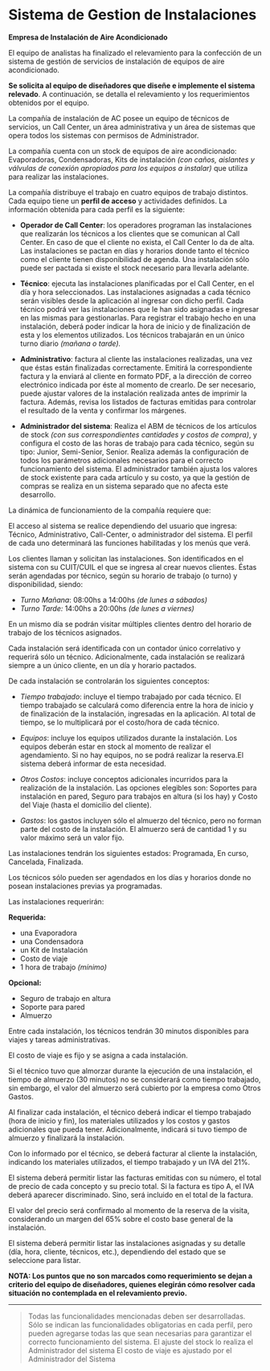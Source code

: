 # Sistema de Gestion de Instalaciones


**Empresa de Instalación de Aire Acondicionado**

El equipo de analistas ha finalizado el relevamiento para la confección de un sistema de gestión de servicios de instalación de equipos de aire acondicionado.

**Se solicita al equipo de diseñadores que diseñe e implemente el sistema relevado**.  A continuación, se detalla el relevamiento y los requerimientos obtenidos por el equipo.

La compañía de instalación de AC posee un equipo de técnicos de servicios, un Call Center, un área administrativa y un área de sistemas que opera todos los sistemas con permisos de Administrador.

La compañía cuenta con un stock de equipos de aire acondicionado: Evaporadoras, Condensadoras, Kits de instalación _(con caños, aislantes y válvulas de conexión apropiados para los equipos a instalar)_ que utiliza para realizar las instalaciones.

La compañía distribuye el trabajo en cuatro equipos de trabajo distintos. Cada equipo tiene un **perfil de acceso** y actividades definidos. La información obtenida para cada perfil es la siguiente:

- **Operador de Call Center**: los operadores programan las instalaciones que realizarán los técnicos a los clientes que se comunican al Call Center. En caso de que el cliente no exista, el Call Center lo da de alta. Las instalaciones se pactan en días y horarios donde tanto el técnico como el cliente tienen disponibilidad de agenda. Una instalación sólo puede ser pactada si existe el stock necesario para llevarla adelante.

- **Técnico**: ejecuta las instalaciones planificadas por el Call Center, en el día y hora seleccionados. Las instalaciones asignadas a cada técnico serán visibles desde la aplicación al ingresar con dicho perfil. Cada técnico podrá ver las instalaciones que le han sido asignadas e ingresar en las mismas para gestionarlas. Para registrar el trabajo hecho en una instalación, deberá poder indicar la hora de inicio y de finalización de esta y los elementos utilizados. Los técnicos trabajarán en un único turno diario _(mañana o tarde)._

- **Administrativo**: factura al cliente las instalaciones realizadas, una vez que éstas están finalizadas correctamente. Emitirá la correspondiente factura y la enviará al cliente en formato PDF, a la dirección de correo electrónico indicada por éste al momento de crearlo. De ser necesario, puede ajustar valores de la instalación realizada antes de imprimir la factura.
Además, revisa los listados de facturas emitidas para controlar el resultado de la venta y confirmar los márgenes.

- **Administrador del sistema**: Realiza el ABM de técnicos de los artículos de stock _(con sus correspondientes cantidades y costos de compra)_, y configura el costo de las horas de trabajo para cada técnico, según su tipo: Junior, Semi-Senior, Senior. Realiza además la configuración de todos los parámetros adicionales necesarios para el correcto funcionamiento del sistema. El administrador también ajusta los valores de stock existente para cada artículo y su costo, ya que la gestión de compras se realiza en un sistema separado que no afecta este desarrollo.

La dinámica de funcionamiento de la compañía requiere que:

El acceso al sistema se realice dependiendo del usuario que ingresa: Técnico, Administrativo, Call-Center, o administrador del sistema. El perfil de cada uno determinará las funciones habilitadas y los menús que verá.

Los clientes llaman y solicitan las instalaciones. Son identificados en el sistema con su CUIT/CUIL el que se ingresa al crear nuevos clientes. Éstas serán agendadas por técnico, según su horario de trabajo (o turno) y disponibilidad, siendo:

- _Turno Mañana_: 08:00hs a 14:00hs _(de lunes a sábados)_
- _Turno Tarde:_ 14:00hs a 20:00hs _(de lunes a viernes)_

En un mismo día se podrán visitar múltiples clientes dentro del horario de trabajo de los técnicos asignados.

Cada instalación será identificada con un contador único correlativo y requerirá sólo un técnico. Adicionalmente, cada instalación se realizará siempre a un único cliente, en un día y horario pactados.

De cada instalación se controlarán los siguientes conceptos:

- _Tiempo trabajado_: incluye el tiempo trabajado por cada técnico. El tiempo trabajado se calculará como diferencia entre la hora de inicio y de finalización de la instalación, ingresadas en la aplicación. Al total de tiempo, se lo multiplicará por el costo/hora de cada técnico.

 - _Equipos_: incluye los equipos utilizados durante la instalación. Los equipos deberán estar en stock al momento de realizar el agendamiento. Si no hay equipos, no se podrá realizar la reserva.El sistema deberá informar de esta necesidad.

- _Otros Costos_: incluye conceptos adicionales incurridos para la realización de la instalación. Las opciones elegibles son: Soportes para instalación en pared, Seguro para trabajos en altura (si los hay) y Costo del Viaje (hasta el domicilio del cliente).

- _Gastos_: los gastos incluyen sólo el almuerzo del técnico, pero no forman parte del costo de la instalación. El almuerzo será de cantidad 1 y su valor máximo será un valor fijo.

Las instalaciones tendrán los siguientes estados: Programada, En curso, Cancelada, Finalizada.

Los técnicos sólo pueden ser agendados en los días y horarios donde no posean instalaciones previas ya programadas.

Las instalaciones requerirán:

**Requerida:**
- una Evaporadora
- una Condensadora
- un Kit de Instalación
- Costo de viaje
- 1 hora de trabajo _(mínimo)_

**Opcional:**
- Seguro de trabajo en altura
- Soporte para pared
- Almuerzo

Entre cada instalación, los técnicos tendrán 30 minutos disponibles para viajes y tareas administrativas.

El costo de viaje es fijo y se asigna a cada instalación.

Si el técnico tuvo que almorzar durante la ejecución de una instalación, el tiempo de almuerzo (30 minutos) no se considerará como tiempo trabajado, sin embargo, el valor del almuerzo será cubierto por la empresa como Otros Gastos.

Al finalizar cada instalación, el técnico deberá indicar el tiempo trabajado (hora de inicio y fin), los materiales utilizados y los costos y gastos adicionales que pueda tener. Adicionalmente, indicará si tuvo tiempo de almuerzo y finalizará la instalación.

Con lo informado por el técnico, se deberá facturar al cliente la instalación, indicando los materiales utilizados, el tiempo trabajado y un IVA del 21%.

El sistema deberá permitir listar las facturas emitidas con su número, el total de precio de cada concepto y su precio total. Si la factura es tipo A, el IVA deberá aparecer discriminado. Sino, será incluido en el total de la factura.

El valor del precio será confirmado al momento de la reserva de la visita, considerando un margen del 65% sobre el costo base general de la instalación.

El sistema deberá permitir listar las instalaciones asignadas y su detalle (día, hora, cliente, técnicos, etc.), dependiendo del estado que se seleccione para listar.

**NOTA: Los puntos que no son marcados como requerimiento se dejan a criterio del equipo de diseñadores, quienes elegirán cómo resolver cada situación no contemplada en el relevamiento previo.**

 

----------


 >Todas las funcionalidades mencionadas deben ser desarrolladas. Sólo se indican las funcionalidades obligatorias en cada perfil, pero pueden agregarse todas las que sean necesarias para garantizar el correcto funcionamiento del sistema.
>El ajuste del stock lo realiza el Administrador del sistema
>El costo de viaje es ajustado por el Administrador del Sistema

